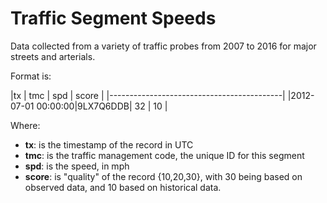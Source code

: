 # Traffic Segment Speeds

Data collected from a variety of traffic probes from 2007 to 2016 for major streets and arterials.

Format is:

|tx                 | tmc     | spd | score |
|-------------------------------------------|
|2012-07-01 00:00:00|9LX7Q6DDB| 32  | 10    |

Where:  
 - **tx**: is the timestamp of the record in UTC
 - **tmc**: is the traffic management code, the unique ID for this segment
 - **spd**: is the speed, in mph
 - **score**: is "quality" of the record {10,20,30}, with 30 being based on observed data, and 10 based on historical data.
 
 